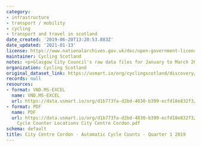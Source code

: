 ```yaml
---
category:
- infrastructure
- transport / mobility
- cycling
- transport and travel in scotland
date_created: '2019-06-20T13:28:53.883Z'
date_updated: '2021-01-13'
license: https://www.nationalarchives.gov.uk/doc/open-government-licence/version/3/
maintainer: Cycling Scotland
notes: <p>Glasgow City Council's raw data files for January to March 2019.</p>
organization: Cycling Scotland
original_dataset_link: https://usmart.io/org/cyclingscotland/discovery/discovery-view-detail/5e0304e7-bd04-4c70-be63-b1865fe9a8e8
records: null
resources:
- format: VND.MS-EXCEL
  name: VND.MS-EXCEL
  url: https://data.usmart.io/org/d1b773fa-d2bd-4830-b399-ecfd18e832f3/resource?resourceGUID=c3e8b496-290b-4f9e-b040-8acbaad84e00
- format: PDF
  name: PDF
  url: https://data.usmart.io/org/d1b773fa-d2bd-4830-b399-ecfd18e832f3/additionalDocumentation/e6b0978b-db1a-44f3-9f44-88a75181b7bf/Automatic
    Cycle Counter Locations City Centre Cordon.pdf
schema: default
title: City Centre Cordon - Automatic Cycle Counts - Quarter 1 2019
---
```

